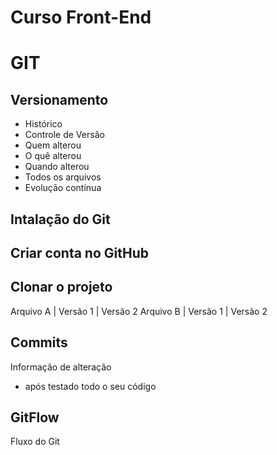 # Curso Front-End

# GIT
## Versionamento
 - Histórico
 - Controle de Versão
 - Quem alterou
 - O quê alterou
 - Quando alterou
 - Todos os arquivos
 - Evolução contínua


## Intalação do Git

## Criar conta no GitHub

## Clonar o projeto

 Arquivo A | Versão 1 | Versão 2
 Arquivo B | Versão 1 | Versão 2

 ## Commits
 Informação de alteração
 - após testado todo o seu código

## GitFlow
Fluxo do Git
